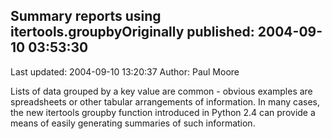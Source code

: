 ## Summary reports using itertools.groupbyOriginally published: 2004-09-10 03:53:30 
Last updated: 2004-09-10 13:20:37 
Author: Paul Moore 
 
Lists of data grouped by a key value are common - obvious examples are spreadsheets or other tabular arrangements of information. In many cases, the new itertools groupby function introduced in Python 2.4 can provide a means of easily generating summaries of such information.